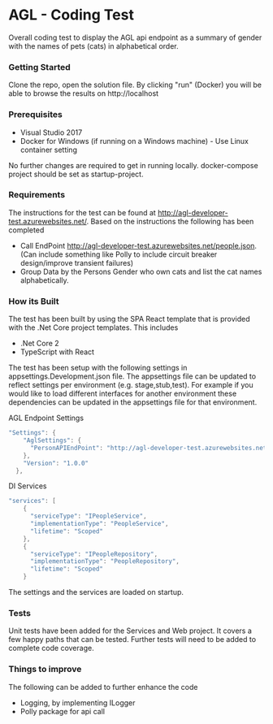 # AGL - Coding Test #

Overall coding test to display the AGL api endpoint as a summary of gender with the names of pets (cats) in alphabetical order.

### Getting Started ###

Clone the repo, open the solution file. By clicking "run" (Docker) you will be able to browse the results on http://localhost

### Prerequisites ###

* Visual Studio 2017
* Docker for Windows (if running on a Windows machine) - Use Linux container setting

No further changes are required to get in running locally. docker-compose project should be set as startup-project.

### Requirements ###

The instructions for the test can be found at http://agl-developer-test.azurewebsites.net/. Based on the instructions the following has been completed

* Call EndPoint http://agl-developer-test.azurewebsites.net/people.json. (Can include something like Polly to include circuit breaker design/improve transient failures)
* Group Data by the Persons Gender who own cats and list the cat names alphabetically.

### How its Built ###

The test has been built by using the SPA React template that is provided with the .Net Core project templates. This includes

* .Net Core 2
* TypeScript with React

The test has been setup with the following settings in appsettings.Development.json file. The appsettings file can be updated to reflect settings per environment (e.g. stage,stub,test). For example if you would like to load different interfaces for another environment these dependencies can be updated in the appsettings file for that environment.

AGL Endpoint Settings

```csharp
"Settings": {
    "AglSettings": {
      "PersonAPIEndPoint": "http://agl-developer-test.azurewebsites.net/people.json"
    },
    "Version": "1.0.0"
  },
```

DI Services

```csharp
"services": [
    {
      "serviceType": "IPeopleService",
      "implementationType": "PeopleService",
      "lifetime": "Scoped"
    },
    {
      "serviceType": "IPeopleRepository",
      "implementationType": "PeopleRepository",
      "lifetime": "Scoped"
    }
```

The settings and the services are loaded on startup.

### Tests ###

Unit tests have been added for the Services and Web project. It covers a few happy paths that can be tested. Further tests will need to be added to complete code coverage.

### Things to improve ###

The following can be added to further enhance the code

* Logging, by implementing ILogger
* Polly package for api call